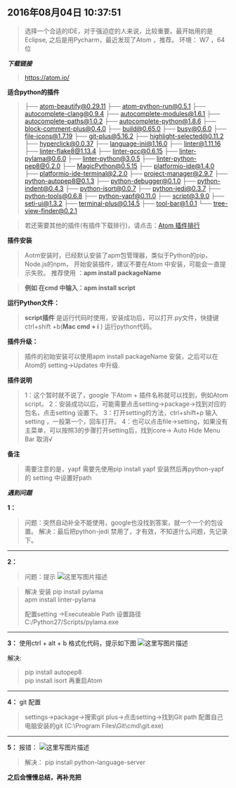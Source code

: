 2016年08月04日 10:37:51
---
> 选择一个合适的IDE，对于强迫症的人来说，比较重要。最开始用的是Eclipse, 之后是用Pycharm，最近发现了Atom ，推荐。
>环境： W7 ，64位  


***下载链接***
> https://atom.io/


**适合python的插件**

> ├── atom-beautify@0.29.11
├── atom-python-run@0.5.1
├── autocomplete-clang@0.9.4
├── autocomplete-modules@1.6.1
├── autocomplete-paths@1.0.2
├── autocomplete-python@1.8.6
├── block-comment-plus@0.4.0
├── build@0.65.0
├── busy@0.6.0
├── file-icons@1.7.19
├── git-plus@5.16.2
├── highlight-selected@0.11.2
├── hyperclick@0.0.37
├── language-ini@1.16.0
├── linter@1.11.16
├── linter-flake8@1.13.4
├── linter-gcc@0.6.15
├── linter-pylama@0.6.0
├── linter-python@3.0.5
├── linter-python-pep8@0.2.0
├── MagicPython@0.5.15
├── platformio-ide@1.4.0
├── platformio-ide-terminal@2.2.0
├── project-manager@2.9.7
├── python-autopep8@0.1.3
├── python-debugger@0.1.0
├── python-indent@0.4.3
├── python-isort@0.0.7
├── python-jedi@0.3.7
├── python-tools@0.6.8
├── python-yapf@0.11.0
├── script@3.9.0
├── seti-ui@1.3.2
├── terminal-plus@0.14.5
├── tool-bar@1.0.1
└── tree-view-finder@0.2.1

> 若还需要其他的插件(有插件下载排行)，请点击：[Atom 插件排行](https://atom.io/packages/list)

**插件安装**
> Aotm安装时，已经默认安装了apm包管理器，类似于Python的pip，Node.js的npm，
> 开始安装插件，建议不要在Atom 中安装，可能会一直提示失败。
> 推荐使用 ：**apm install  packageName**   
>  

> **例如   在cmd 中输入：apm  install  script**  




**运行Python文件：**
> **script插件**      是运行代码时使用，安装成功后，可以打开.py文件，快捷键ctrl+shift +b(**Mac cmd + i** )  运行python代码。


**插件升级：**
> 插件的初始安装可以使用apm install packageName 安装，之后可以在Atom的 setting→Updates 中升级.



**插件说明**
>1：这个暂时就不说了，google 下Atom + 插件名称就可以找到，例如Atom  script。
>2：安装成功以后，可能需要点击setting→package→找到对应的包名，点击setting  设置下。
>3：打开setting的方法，ctrl+shift+p 输入setting ，一般第一个，回车打开。
>4：也可以点击file→setting，如果没有主菜单，可以按照3的步骤打开setting后，找到core→
Auto Hide Menu Bar 取消√

**备注**
> 需要注意的是，yapf 需要先使用pip install  yapf 安装然后再python-yapf的 setting 中设置好path



***遇到问题***

**1：**

> 问题：突然自动补全不能使用，google也没找到答案，就一个一个的包设置。
>  解决：最后把python-jedi 禁用了，才有效，不知道什么问题，先记录下。


----------
**2：**

> 问题：提示
> ![这里写图片描述](http://img.blog.csdn.net/20160909105300958)

> 解决
>  安装
>  pip install pylama  
>  apm install linter-pylama  
>  
>  配置setting →Executeable Path   设置路径   C:/Python27/Scripts/pylama.exe

----------
**3：**
使用ctrl + alt + b 格式化代码，提示如下图
![这里写图片描述](http://img.blog.csdn.net/20171124111946071?watermark/2/text/aHR0cDovL2Jsb2cuY3Nkbi5uZXQveGllXzA3MjM=/font/5a6L5L2T/fontsize/400/fill/I0JBQkFCMA==/dissolve/70/gravity/SouthEast)

解决:
> pip install autopep8  
> pip install isort 
>    再重启Atom

----------
**4：**
git 配置
> settings→package→搜索git plus→点击setting→找到Git path  配置自己电脑安装的git (C:\Program Files\Git\cmd\git.exe)

----------
**5：**
报错：
![这里写图片描述](https://img-blog.csdn.net/20180326171922454?watermark/2/text/aHR0cHM6Ly9ibG9nLmNzZG4ubmV0L3hpZV8wNzIz/font/5a6L5L2T/fontsize/400/fill/I0JBQkFCMA==/dissolve/70)

> 解决：
> pip install python-language-server

**之后会慢慢总结，再补充把**